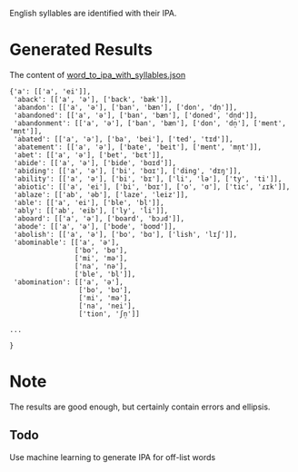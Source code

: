 English syllables are identified with their IPA.

# Generated Results

The content of [word_to_ipa_with_syllables.json](./word_to_ipa_with_syllables.json)

```
{'a': [['a', 'ei']],
 'aback': [['a', 'ə'], ['back', 'bæk']],
 'abandon': [['a', 'ə'], ['ban', 'bæn'], ['don', 'dn̩']],
 'abandoned': [['a', 'ə'], ['ban', 'bæn'], ['doned', 'dn̩d']],
 'abandonment': [['a', 'ə'], ['ban', 'bæn'], ['don', 'dn̩'], ['ment', 'mn̩t']],
 'abated': [['a', 'ə'], ['ba', 'bei'], ['ted', 'tɪd']],
 'abatement': [['a', 'ə'], ['bate', 'beit'], ['ment', 'mn̩t']],
 'abet': [['a', 'ə'], ['bet', 'bɛt']],
 'abide': [['a', 'ə'], ['bide', 'bɑɪd']],
 'abiding': [['a', 'ə'], ['bi', 'bɑɪ'], ['ding', 'dɪŋ']],
 'ability': [['a', 'ə'], ['bi', 'bɪ'], ['li', 'lə'], ['ty', 'ti']],
 'abiotic': [['a', 'ei'], ['bi', 'bɑɪ'], ['o', 'ɑ'], ['tic', 'ɾɪk']],
 'ablaze': [['ab', 'əb'], ['laze', 'leiz']],
 'able': [['a', 'ei'], ['ble', 'bl̩']],
 'ably': [['ab', 'eib'], ['ly', 'li']],
 'aboard': [['a', 'ə'], ['board', 'bɔɹd']],
 'abode': [['a', 'ə'], ['bode', 'boʊd']],
 'abolish': [['a', 'ə'], ['bo', 'bɑ'], ['lish', 'lɪʃ']],
 'abominable': [['a', 'ə'],
                ['bo', 'bɑ'],
                ['mi', 'mə'],
                ['na', 'nə'],
                ['ble', 'bl̩']],
 'abomination': [['a', 'ə'],
                 ['bo', 'bɑ'],
                 ['mi', 'mə'],
                 ['na', 'nei'],
                 ['tion', 'ʃn̩']]

...

}
```  

# Note

The results are good enough, but certainly contain errors and ellipsis.

## Todo

Use machine learning to generate IPA for off-list words
